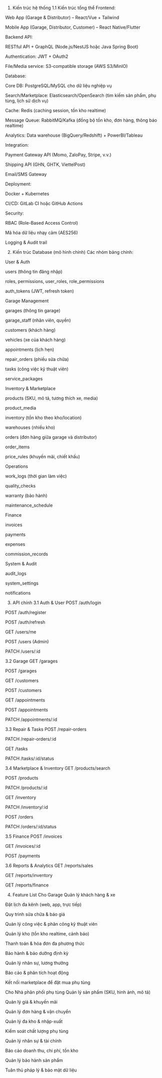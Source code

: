 1. Kiến trúc hệ thống
1.1 Kiến trúc tổng thể
Frontend:

Web App (Garage & Distributor) – React/Vue + Tailwind

Mobile App (Garage, Distributor, Customer) – React Native/Flutter

Backend API:

RESTful API + GraphQL (Node.js/NestJS hoặc Java Spring Boot)

Authentication: JWT + OAuth2

File/Media service: S3-compatible storage (AWS S3/MinIO)

Database:

Core DB: PostgreSQL/MySQL cho dữ liệu nghiệp vụ

Search/Marketplace: Elasticsearch/OpenSearch (tìm kiếm sản phẩm, phụ tùng, lịch sử dịch vụ)

Cache: Redis (caching session, tồn kho realtime)

Message Queue: RabbitMQ/Kafka (đồng bộ tồn kho, đơn hàng, thông báo realtime)

Analytics: Data warehouse (BigQuery/Redshift) + PowerBI/Tableau

Integration:

Payment Gateway API (Momo, ZaloPay, Stripe, v.v.)

Shipping API (GHN, GHTK, ViettelPost)

Email/SMS Gateway

Deployment:

Docker + Kubernetes

CI/CD: GitLab CI hoặc GitHub Actions

Security:

RBAC (Role-Based Access Control)

Mã hóa dữ liệu nhạy cảm (AES256)

Logging & Audit trail

2. Kiến trúc Database (mô hình chính)
Các nhóm bảng chính:

User & Auth

users (thông tin đăng nhập)

roles, permissions, user_roles, role_permissions

auth_tokens (JWT, refresh token)

Garage Management

garages (thông tin garage)

garage_staff (nhân viên, quyền)

customers (khách hàng)

vehicles (xe của khách hàng)

appointments (lịch hẹn)

repair_orders (phiếu sửa chữa)

tasks (công việc kỹ thuật viên)

service_packages

Inventory & Marketplace

products (SKU, mô tả, tương thích xe, media)

product_media

inventory (tồn kho theo kho/location)

warehouses (nhiều kho)

orders (đơn hàng giữa garage và distributor)

order_items

price_rules (khuyến mãi, chiết khấu)

Operations

work_logs (thời gian làm việc)

quality_checks

warranty (bảo hành)

maintenance_schedule

Finance

invoices

payments

expenses

commission_records

System & Audit

audit_logs

system_settings

notifications

3. API chính
3.1 Auth & User
POST /auth/login

POST /auth/register

POST /auth/refresh

GET /users/me

POST /users (Admin)

PATCH /users/:id

3.2 Garage
GET /garages

POST /garages

GET /customers

POST /customers

GET /appointments

POST /appointments

PATCH /appointments/:id

3.3 Repair & Tasks
POST /repair-orders

PATCH /repair-orders/:id

GET /tasks

PATCH /tasks/:id/status

3.4 Marketplace & Inventory
GET /products/search

POST /products

PATCH /products/:id

GET /inventory

PATCH /inventory/:id

POST /orders

PATCH /orders/:id/status

3.5 Finance
POST /invoices

GET /invoices/:id

POST /payments

3.6 Reports & Analytics
GET /reports/sales

GET /reports/inventory

GET /reports/finance

4. Feature List
Cho Garage
Quản lý khách hàng & xe

Đặt lịch đa kênh (web, app, trực tiếp)

Quy trình sửa chữa & báo giá

Quản lý công việc & phân công kỹ thuật viên

Quản lý kho (tồn kho realtime, cảnh báo)

Thanh toán & hóa đơn đa phương thức

Bảo hành & bảo dưỡng định kỳ

Quản lý nhân sự, lương thưởng

Báo cáo & phân tích hoạt động

Kết nối marketplace để đặt mua phụ tùng

Cho Nhà phân phối phụ tùng
Quản lý sản phẩm (SKU, hình ảnh, mô tả)

Quản lý giá & khuyến mãi

Quản lý đơn hàng & vận chuyển

Quản lý đa kho & nhập-xuất

Kiểm soát chất lượng phụ tùng

Quản lý nhân sự & tài chính

Báo cáo doanh thu, chi phí, tồn kho

Quản lý bảo hành sản phẩm

Tuân thủ pháp lý & bảo mật dữ liệu